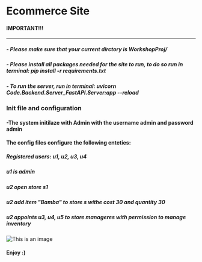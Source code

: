 # Ecommerce Site
####                                     **IMPORTANT!!!**
-----------------------------------------------------------------------------------------------------------------
##### - Please make sure that your current dirctory is WorkshopProj/

##### - Please install all packages needed for the site to run, to do so run in terminal: pip install -r requirements.txt

##### - To run the server, run in terminal: uvicorn Code.Backend.Server_FastAPI.Server:app --reload
                        
                        
### Init file and configuration
#### -The system initilaze with Admin with the username admin and password admin
#### The config files configure the following enteties:
##### Registered users: u1, u2, u3, u4
##### u1 is admin
##### u2 open store s1
##### u2 add item "Bamba" to store s withe cost 30 and quantity 30
##### u2 appoints u3, u4, u5 to store manageres with permission to manage inventory
![This is an image](https://user-images.githubusercontent.com/25423296/163456779-a8556205-d0a5-45e2-ac17-42d089e3c3f8.png)

####                        Enjoy :)
